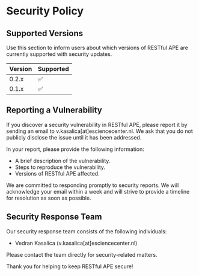 # Security Policy

## Supported Versions

Use this section to inform users about which versions of RESTful APE are currently supported with security updates.

| Version | Supported          |
| ------- | ------------------ |
| 0.2.x   | :white_check_mark: |
| 0.1.x   | :white_check_mark: |

## Reporting a Vulnerability

If you discover a security vulnerability in RESTful APE, please report it by sending an email to v.kasalica[at]esciencecenter.nl. We ask that you do not publicly disclose the issue until it has been addressed.

In your report, please provide the following information:

- A brief description of the vulnerability.
- Steps to reproduce the vulnerability.
- Versions of RESTful APE affected.

We are committed to responding promptly to security reports. We will acknowledge your email within a week and will strive to provide a timeline for resolution as soon as possible.

## Security Response Team

Our security response team consists of the following individuals:

- Vedran Kasalica (v.kasalica[at]esciencecenter.nl)

Please contact the team directly for security-related matters.

Thank you for helping to keep RESTful APE secure!

